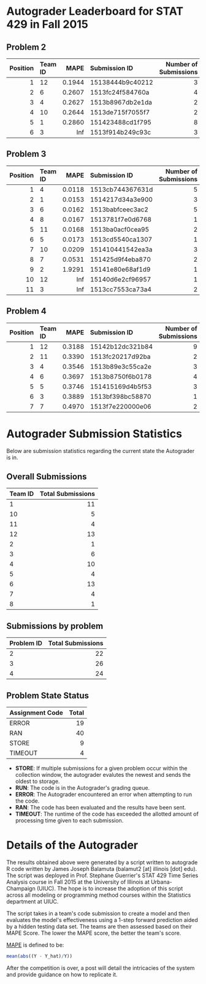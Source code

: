 Autograder Leaderboard for STAT 429 in Fall 2015
================================================

Problem 2
---------

|  Position| Team ID |    MAPE| Submission ID    |  Number of Submissions|
|---------:|:--------|-------:|:-----------------|----------------------:|
|         1| 12      |  0.1944| 15138444b9c40212 |                      3|
|         2| 6       |  0.2607| 1513fc24f584760a |                      4|
|         3| 4       |  0.2627| 1513b8967db2e1da |                      2|
|         4| 10      |  0.2644| 1513de715f7055f7 |                      2|
|         5| 1       |  0.2860| 151423488cd1f795 |                      8|
|         6| 3       |     Inf| 1513f914b249c93c |                      3|

Problem 3
---------

|  Position| Team ID |    MAPE| Submission ID    |  Number of Submissions|
|---------:|:--------|-------:|:-----------------|----------------------:|
|         1| 4       |  0.0118| 1513cb744367631d |                      5|
|         2| 1       |  0.0153| 1514217d34a3e900 |                      3|
|         3| 6       |  0.0162| 1513babfceec3ac2 |                      5|
|         4| 8       |  0.0167| 1513781f7e0d6768 |                      1|
|         5| 11      |  0.0168| 1513ba0acf0cea95 |                      2|
|         6| 5       |  0.0173| 1513cd5540ca1307 |                      1|
|         7| 10      |  0.0209| 151410441542ea3a |                      3|
|         8| 7       |  0.0531| 151425d9f4eba870 |                      2|
|         9| 2       |  1.9291| 15141e80e68af1d9 |                      1|
|        10| 12      |     Inf| 15140d6e2cf96957 |                      1|
|        11| 3       |     Inf| 1513cc7553ca73a4 |                      2|

Problem 4
---------

|  Position| Team ID |    MAPE| Submission ID    |  Number of Submissions|
|---------:|:--------|-------:|:-----------------|----------------------:|
|         1| 12      |  0.3188| 15142b12dc321b84 |                      9|
|         2| 11      |  0.3390| 1513fc20217d92ba |                      2|
|         3| 4       |  0.3546| 1513b89e3c55ca2e |                      3|
|         4| 6       |  0.3697| 1513b8750f6b0178 |                      4|
|         5| 5       |  0.3746| 151415169d4b5f53 |                      3|
|         6| 3       |  0.3889| 1513bf398bc58870 |                      1|
|         7| 7       |  0.4970| 1513f7e220000e06 |                      2|

Autograder Submission Statistics
================================

Below are submission statistics regarding the current state the Autograder is in.

Overall Submissions
-------------------

| Team ID |  Total Submissions|
|:--------|------------------:|
| 1       |                 11|
| 10      |                  5|
| 11      |                  4|
| 12      |                 13|
| 2       |                  1|
| 3       |                  6|
| 4       |                 10|
| 5       |                  4|
| 6       |                 13|
| 7       |                  4|
| 8       |                  1|

Submissions by problem
----------------------

| Problem ID |  Total Submissions|
|:-----------|------------------:|
| 2          |                 22|
| 3          |                 26|
| 4          |                 24|

Problem State Status
--------------------

| Assignment Code |  Total|
|:----------------|------:|
| ERROR           |     19|
| RAN             |     40|
| STORE           |      9|
| TIMEOUT         |      4|

-   **STORE**: If multiple submissions for a given problem occur within the collection window, the autograder evalutes the newest and sends the oldest to storage.
-   **RUN**: The code is in the Autograder's grading queue.
-   **ERROR**: The Autograder encountered an error when attempting to run the code.
-   **RAN**: The code has been evaluated and the results have been sent.
-   **TIMEOUT**: The runtime of the code has exceeded the allotted amount of processing time given to each submission.

Details of the Autograder
=========================

The results obtained above were generated by a script written to autograde R code written by James Joseph Balamuta (balamut2 [at] illinois [dot] edu). The script was deployed in Prof. Stephane Guerrier's STAT 429 Time Series Analysis course in Fall 2015 at the University of Illinois at Urbana-Champaign (UIUC). The hope is to increase the adoption of this script across all modeling or programming method courses within the Statistics department at UIUC.

The script takes in a team's code submission to create a model and then evaluates the model's effectiveness using a 1-step forward prediction aided by a hidden testing data set. The teams are then assessed based on their MAPE Score. The lower the MAPE score, the better the team's score.

[MAPE](https://en.wikipedia.org/wiki/Mean_absolute_percentage_error) is defined to be:

``` r
mean(abs((Y - Y_hat)/Y))
```

After the competition is over, a post will detail the intricacies of the system and provide guidance on how to replicate it.
